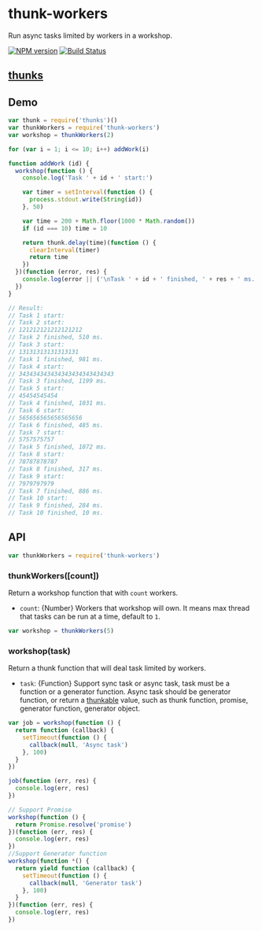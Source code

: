 thunk-workers
====
Run async tasks limited by workers in a workshop.

[![NPM version][npm-image]][npm-url]
[![Build Status][travis-image]][travis-url]

## [thunks](https://github.com/thunks/thunks)

## Demo

```js
var thunk = require('thunks')()
var thunkWorkers = require('thunk-workers')
var workshop = thunkWorkers(2)

for (var i = 1; i <= 10; i++) addWork(i)

function addWork (id) {
  workshop(function () {
    console.log('Task ' + id + ' start:')

    var timer = setInterval(function () {
      process.stdout.write(String(id))
    }, 50)

    var time = 200 + Math.floor(1000 * Math.random())
    if (id === 10) time = 10

    return thunk.delay(time)(function () {
      clearInterval(timer)
      return time
    })
  })(function (error, res) {
    console.log(error || ('\nTask ' + id + ' finished, ' + res + ' ms.'))
  })
}

// Result:
// Task 1 start:
// Task 2 start:
// 121212121212121212
// Task 2 finished, 510 ms.
// Task 3 start:
// 13131313131313131
// Task 1 finished, 981 ms.
// Task 4 start:
// 343434343434343434343434343
// Task 3 finished, 1199 ms.
// Task 5 start:
// 45454545454
// Task 4 finished, 1031 ms.
// Task 6 start:
// 565656565656565656
// Task 6 finished, 485 ms.
// Task 7 start:
// 5757575757
// Task 5 finished, 1072 ms.
// Task 8 start:
// 78787878787
// Task 8 finished, 317 ms.
// Task 9 start:
// 7979797979
// Task 7 finished, 886 ms.
// Task 10 start:
// Task 9 finished, 284 ms.
// Task 10 finished, 10 ms.
```

## API

```js
var thunkWorkers = require('thunk-workers')
```

### thunkWorkers([count])

Return a workshop function that with `count` workers.

- `count`: {Number} Workers that workshop will own. It means max thread that tasks can be run at a time, default to `1`.

```js
var workshop = thunkWorkers(5)
```

### workshop(task)

Return a thunk function that will deal task limited by workers.

- `task`: {Function} Support sync task or async task, task must be a function or a generator function. Async task should be generator function, or return a [thunkable](https://github.com/thunks/thunks) value, such as thunk function, promise, generator function, generator object.

```js
var job = workshop(function () {
  return function (callback) {
    setTimeout(function () {
      callback(null, 'Async task')
    }, 100)
  }
})

job(function (err, res) {
  console.log(err, res)
})

// Support Promise
workshop(function () {
  return Promise.resolve('promise')
})(function (err, res) {
  console.log(err, res)
})
//Support Generator function
workshop(function *() {
  return yield function (callback) {
    setTimeout(function () {
      callback(null, 'Generator task')
    }, 100)
  }
})(function (err, res) {
  console.log(err, res)
})
```

[npm-url]: https://npmjs.org/package/thunk-workers
[npm-image]: http://img.shields.io/npm/v/thunk-workers.svg

[travis-url]: https://travis-ci.org/thunks/thunk-workers
[travis-image]: http://img.shields.io/travis/thunks/thunk-workers.svg
